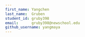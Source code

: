 ```yaml
---
first_name: Yangchen
last_name:  Gruben
student_id: gruby398
email:      gruby398@newschool.edu
github_username: yangmaya
---
```

